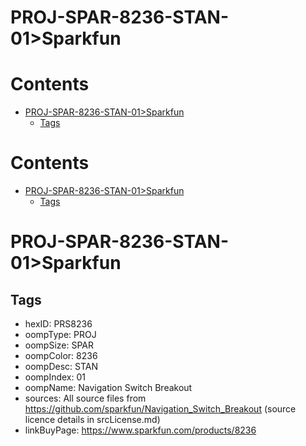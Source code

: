 
PROJ-SPAR-8236-STAN-01>Sparkfun
===============================

Contents
========

* [PROJ-SPAR-8236-STAN-01>Sparkfun](#proj-spar-8236-stan-01sparkfun)
	* [Tags](#tags)

Contents
========

* [PROJ-SPAR-8236-STAN-01>Sparkfun](#proj-spar-8236-stan-01sparkfun)
	* [Tags](#tags)

# PROJ-SPAR-8236-STAN-01>Sparkfun

## Tags

- hexID: PRS8236
- oompType: PROJ
- oompSize: SPAR
- oompColor: 8236
- oompDesc: STAN
- oompIndex: 01
- oompName: Navigation Switch Breakout
- sources: All source files from https://github.com/sparkfun/Navigation_Switch_Breakout (source licence details in srcLicense.md)
- linkBuyPage: https://www.sparkfun.com/products/8236
